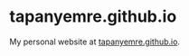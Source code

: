 # tapanyemre.github.io

My personal website at [tapanyemre.github.io](https://tapanyemre.github.io).
